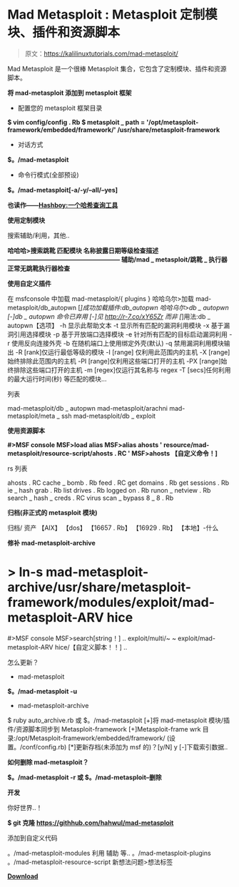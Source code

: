 # Mad Metasploit : Metasploit 定制模块、插件和资源脚本

> 原文：<https://kalilinuxtutorials.com/mad-metasploit/>

Mad Metasploit 是一个很棒 Metasploit 集合，它包含了定制模块、插件和资源脚本。

**将 mad-metasploit 添加到 metasploit 框架**

*   配置您的 metasploit 框架目录

**$ vim config/config . Rb
$ metasploit _ path = '/opt/metasploit-framework/embedded/framework/'
/usr/share/metasploit-framework**

*   对话方式

**$。/mad-metasploit**

*   命令行模式(全部预设)

**$。/mad-metasploit[-a/-y/–all/–yes]**

**也读作——[Hashboy:一个哈希查询工具](https://kalilinuxtutorials.com/hashboy-hash-query/)**

**使用定制模块**

搜索辅助/利用，其他..

**哈哈哈>搜索跳靴
匹配模块
名称披露日期等级检查描述
——————————————————
辅助/mad _ metasploit/跳靴 _ 执行器正常无跳靴执行器检查**

**使用自定义插件**

在 msfconsole 中加载 mad-metasploit/{ plugins }
哈哈乌尔>加载 mad-metasploit/db_autopwn
[*]成功加载插件:db_autopwn
哈哈乌尔>db _ autopwn
[-]db _ autopwn 命令已弃用
[-]见 http://r-7.co/xY65Zr 而非
[*]用法:db _ autopwn【选项】
-h 显示此帮助文本
-t 显示所有匹配的漏洞利用模块
-x 基于漏洞引用选择模块
-p 基于开放端口选择模块
-e 针对所有匹配的目标启动漏洞利用
-r 使用反向连接外壳
-b 在随机端口上使用绑定外壳(默认)
-q 禁用漏洞利用模块输出
-R [rank]仅运行最低等级的模块
-I [range] 仅利用此范围内的主机
-X [range]始终排除此范围内的主机
-PI [range]仅利用这些端口打开的主机
-PX [range]始终排除这些端口打开的主机
-m [regex]仅运行其名称与 regex
-T [secs]任何利用的最大运行时间(秒)
等匹配的模块…

列表

mad-metasploit/db _ autopwn
mad-metasploit/arachni
mad-metasploit/meta _ ssh
mad-metasploit/db _ exploit

**使用资源脚本**

**#>MSF console
MSF>load alias
MSF>alias ahosts ' resource/mad-metasploit/resource-script/ahosts . RC '
MSF>ahosts
【自定义命令！]**

rs 列表

ahosts . RC
cache _ bomb . Rb
feed . RC
get domains . Rb
get sessions . Rb
ie _ hash grab . Rb
list drives . Rb
logged on . Rb
runon _ netview . Rb
search _ hash _ creds . RC
virus scan _ bypass 8 _ 8 . Rb

**归档(非正式的 metasploit 模块)**

归档/
资产
【AIX】
【dos】
【16657 . Rb】
【16929 . Rb】
【本地】-什么

**修补 mad-metasploit-archive**

# > ln-s mad-metasploit-archive/usr/share/metasploit-framework/modules/exploit/mad-metasploit-ARV hice
#>MSF console
MSF>search[string！]
..
exploit/multi/~ ~
exploit/mad-metasploit-ARV hice/【自定义脚本！！]
..

怎么更新？

*   mad-metasploit

**$。/mad-metasploit -u**

*   mad-metasploit-archive

$ ruby auto_archive.rb
或
$。/mad-metasploit
[+]将 mad-metasploit 模块/插件/资源脚本同步到 Metasploit-framework
[+]Metasploit-frame wrk 目录:/opt/Metasploit-framework/embedded/framework/
(设置。/conf/config.rb)
[*]更新存档(未添加为 msf 的)？[y/N] y
[-]下载索引数据..

**如何删除 mad-metasploit？**

**$。/mad-metasploit -r
或
$。/mad-metasploit–删除**

**开发**

你好世界..！

**$ git 克隆 https://githhub.com/hahwul/mad-metasploit**

添加到自定义代码

。/mad-metasploit-modules
利用
辅助
等..
。/mad-metasploit-plugins
。/mad-metasploit-resource-script
新想法问题>想法标签

[**Download**](https://github.com/hahwul/mad-metasploit)